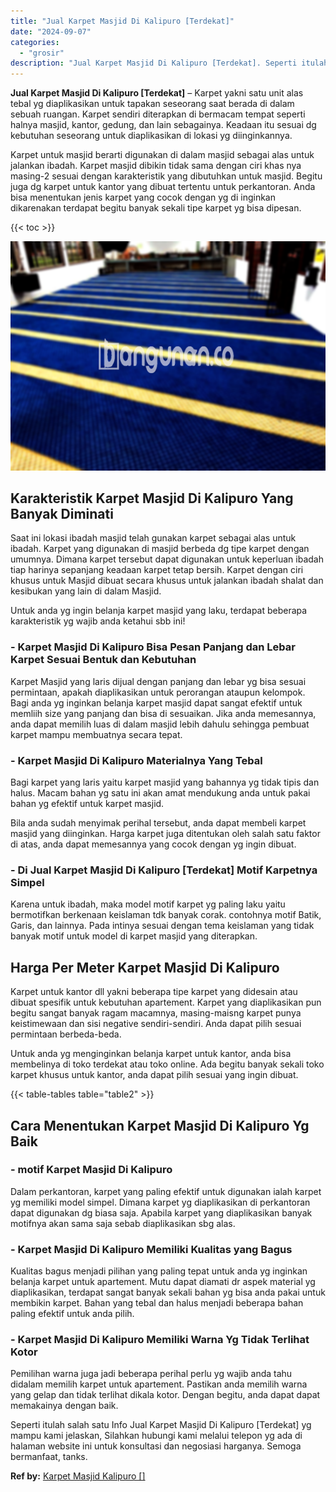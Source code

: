 ```yaml
---
title: "Jual Karpet Masjid Di Kalipuro [Terdekat]"
date: "2024-09-07"
categories: 
  - "grosir"
description: "Jual Karpet Masjid Di Kalipuro [Terdekat]. Seperti itulah salah satu Info Jual Karpet Masjid Di Kalipuro [Terdekat] yg mampu kami jelaskan, Silahkan hubung..."
---
```


**Jual Karpet Masjid Di Kalipuro \[Terdekat\]** – Karpet yakni satu unit alas tebal yg diaplikasikan untuk tapakan seseorang saat berada di dalam sebuah ruangan. Karpet sendiri diterapkan di bermacam tempat seperti halnya masjid, kantor, gedung, dan lain sebagainya. Keadaan itu sesuai dg kebutuhan seseorang untuk diaplikasikan di lokasi yg diinginkannya.

Karpet untuk masjid berarti digunakan di dalam masjid sebagai alas untuk jalankan ibadah. Karpet masjid dibikin tidak sama dengan ciri khas nya masing-2 sesuai dengan karakteristik yang dibutuhkan untuk masjid. Begitu juga dg karpet untuk kantor yang dibuat tertentu untuk perkantoran. Anda bisa menentukan jenis karpet yang cocok dengan yg di inginkan dikarenakan terdapat begitu banyak sekali tipe karpet yg bisa dipesan.

{{< toc >}}

![Jual Karpet Masjid Di Kalipuro [Terdekat]](/images/grosir-karpet-murah-17.png)

## Karakteristik Karpet Masjid Di Kalipuro Yang Banyak Diminati

Saat ini lokasi ibadah masjid telah gunakan karpet sebagai alas untuk ibadah. Karpet yang digunakan di masjid berbeda dg tipe karpet dengan umumnya. Dimana karpet tersebut dapat digunakan untuk keperluan ibadah tiap harinya sepanjang keadaan karpet tetap bersih. Karpet dengan ciri khusus untuk Masjid dibuat secara khusus untuk jalankan ibadah shalat dan kesibukan yang lain di dalam Masjid.

Untuk anda yg ingin belanja karpet masjid yang laku, terdapat beberapa karakteristik yg wajib anda ketahui sbb ini!

### \- Karpet Masjid Di Kalipuro Bisa Pesan Panjang dan Lebar Karpet Sesuai Bentuk dan Kebutuhan

Karpet Masjid yang laris dijual dengan panjang dan lebar yg bisa sesuai permintaan, apakah diaplikasikan untuk perorangan ataupun kelompok. Bagi anda yg inginkan belanja karpet masjid dapat sangat efektif untuk memliih size yang panjang dan bisa di sesuaikan. Jika anda memesannya, anda dapat memilih luas di dalam masjid lebih dahulu sehingga pembuat karpet mampu membuatnya secara tepat.

### \- Karpet Masjid Di Kalipuro Materialnya Yang Tebal

Bagi karpet yang laris yaitu karpet masjid yang bahannya yg tidak tipis dan halus. Macam bahan yg satu ini akan amat mendukung anda untuk pakai bahan yg efektif untuk karpet masjid.

Bila anda sudah menyimak perihal tersebut, anda dapat membeli karpet masjid yang diinginkan. Harga karpet juga ditentukan oleh salah satu faktor di atas, anda dapat memesannya yang cocok dengan yg ingin dibuat.

### \- Di Jual Karpet Masjid Di Kalipuro \[Terdekat\] Motif Karpetnya Simpel

Karena untuk ibadah, maka model motif karpet yg paling laku yaitu bermotifkan berkenaan keislaman tdk banyak corak. contohnya motif Batik, Garis, dan lainnya. Pada intinya sesuai dengan tema keislaman yang tidak banyak motif untuk model di karpet masjid yang diterapkan.

## Harga Per Meter Karpet Masjid Di Kalipuro

Karpet untuk kantor dll yakni beberapa tipe karpet yang didesain atau dibuat spesifik untuk kebutuhan apartement. Karpet yang diaplikasikan pun begitu sangat banyak ragam macamnya, masing-maisng karpet punya keistimewaan dan sisi negative sendiri-sendiri. Anda dapat pilih sesuai permintaan berbeda-beda.

Untuk anda yg menginginkan belanja karpet untuk kantor, anda bisa membelinya di toko terdekat atau toko online. Ada begitu banyak sekali toko karpet khusus untuk kantor, anda dapat pilih sesuai yang ingin dibuat.

{{< table-tables table="table2" >}}

## Cara Menentukan Karpet Masjid Di Kalipuro Yg Baik

### \- motif Karpet Masjid Di Kalipuro

Dalam perkantoran, karpet yang paling efektif untuk digunakan ialah karpet yg memiliki model simpel. Dimana karpet yg diaplikasikan di perkantoran dapat digunakan dg biasa saja. Apabila karpet yang diaplikasikan banyak motifnya akan sama saja sebab diaplikasikan sbg alas.

### \- Karpet Masjid Di Kalipuro Memiliki Kualitas yang Bagus

Kualitas bagus menjadi pilihan yang paling tepat untuk anda yg inginkan belanja karpet untuk apartement. Mutu dapat diamati dr aspek material yg diaplikasikan, terdapat sangat banyak sekali bahan yg bisa anda pakai untuk membikin karpet. Bahan yang tebal dan halus menjadi beberapa bahan paling efektif untuk anda pilih.

### \- Karpet Masjid Di Kalipuro Memiliki Warna Yg Tidak Terlihat Kotor

Pemilihan warna juga jadi beberapa perihal perlu yg wajib anda tahu didalam memilih karpet untuk apartement. Pastikan anda memilih warna yang gelap dan tidak terlihat dikala kotor. Dengan begitu, anda dapat dapat memakainya dengan baik.

Seperti itulah salah satu Info Jual Karpet Masjid Di Kalipuro \[Terdekat\] yg mampu kami jelaskan, Silahkan hubungi kami melalui telepon yg ada di halaman website ini untuk konsultasi dan negosiasi harganya. Semoga bermanfaat, tanks.

**Ref by:**  [Karpet Masjid Kalipuro []](https://id.wikipedia.org/wiki/Karpet)

